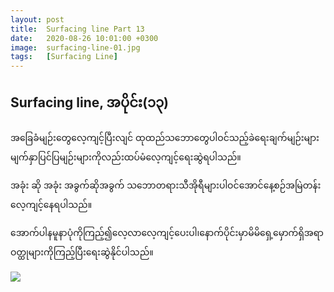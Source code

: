 ```yaml
---
layout: post
title:  Surfacing line Part 13
date:   2020-08-26 10:01:00 +0300
image:  surfacing-line-01.jpg
tags:   [Surfacing Line]
---
```


## Surfacing line, အပိုင်း(၁၃)

အခြေခံမျဉ်းတွေလေ့ကျင့်ပြီးလျင်
ထုထည်သဘောတွေပါဝင်သည့်ခဲရေးချက်မျဉ်းများ မျက်နှာပြင်ပြမျဉ်းများကိုလည်းထပ်မံလေ့ကျင့်ရေးဆွဲရပါသည်။

အခုံး ဆို အခုံး အခွက်ဆိုအခွက်
သဘောတရားသီအိုရီများပါဝင်အောင်နေ့စဉ်အမြဲတန်းလေ့ကျင့်နေရပါသည်။

အောက်ပါနမူနာပုံကိုကြည့်၍လေ့လာလေ့ကျင့်ပေးပါ၊နောက်ပိုင်းမှာမိမိရှေ့မှောက်ရှိအရာဝတ္ထုများကိုကြည့်ပြီးရေးဆွဲနိုင်ပါသည်။

![]({{site.baseurl}}/img/surfacing-line-01.jpg)

